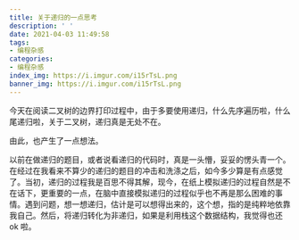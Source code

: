 ```yaml
---
title: 关于递归的一点思考
description: ' '
date: 2021-04-03 11:49:58
tags:
- 编程杂感
categories:
- 编程杂感
index_img: https://i.imgur.com/i15rTsL.png
banner_img: https://i.imgur.com/i15rTsL.png
---
```


今天在阅读二叉树的边界打印过程中，由于多要使用递归，什么先序遍历啦，什么尾递归啦，关于二叉树，递归真是无处不在。

由此，也产生了一点想法。

以前在做递归的题目，或者说看递归的代码时，真是一头懵，妥妥的愣头青一个。在经过在我看来不算少的递归的题目的冲击和洗涤之后，如今多少算是有点感觉了。当初，递归的过程我是百思不得其解，现今，在纸上模拟递归的过程自然是不在话下，更重要的一点，在脑中直接模拟递归的过程似乎也不再是那么困难的事情。遇到问题，想一想递归，估计是可以想得出来的，这个想，指的是纯粹地依靠我自己。然后，将递归转化为非递归，如果是利用栈这个数据结构，我觉得也还 ok 啦。
